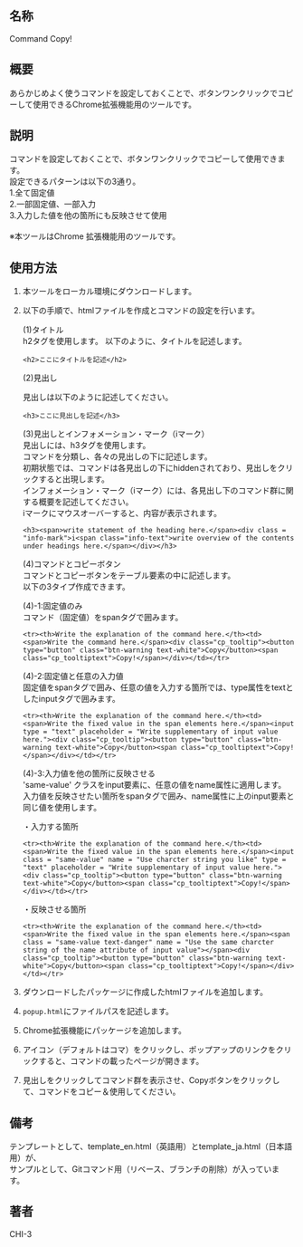 ## 名称
Command Copy!

## 概要
あらかじめよく使うコマンドを設定しておくことで、ボタンワンクリックでコピーして使用できるChrome拡張機能用のツールです。

## 説明
コマンドを設定しておくことで、ボタンワンクリックでコピーして使用できます。<br>
設定できるパターンは以下の3通り。<br>
1.全て固定値<br>
2.一部固定値、一部入力<br>
3.入力した値を他の箇所にも反映させて使用<br><br>
※本ツールはChrome 拡張機能用のツールです。

## 使用方法
1. 本ツールをローカル環境にダウンロードします。

2. 以下の手順で、htmlファイルを作成とコマンドの設定を行います。

   (1)タイトル<br>
   h2タグを使用します。
   以下のように、タイトルを記述します。<br>

   ```
   <h2>ここにタイトルを記述</h2>
   ```

    (2)見出し<br>

    見出しは以下のように記述してください。<br>

    ```
    <h3>ここに見出しを記述</h3>
    ```

    (3)見出しとインフォメーション・マーク（iマーク）<br>
    見出しには、h3タグを使用します。<br>
    コマンドを分類し、各々の見出しの下に記述します。<br>
    初期状態では、コマンドは各見出しの下にhiddenされており、見出しをクリックすると出現します。<br>
    インフォメーション・マーク（iマーク）には、各見出し下のコマンド群に関する概要を記述してください。<br>
    iマークにマウスオーバーすると、内容が表示されます。<br>

    ```
    <h3><span>write statement of the heading here.</span><div class = "info-mark">i<span class="info-text">write overview of the contents under headings here.</span></div></h3>
    ```  

    (4)コマンドとコピーボタン<br>
    コマンドとコピーボタンをテーブル要素の中に記述します。<br>
    以下の3タイプ作成できます。<br>

    (4)-1:固定値のみ<br>
    コマンド（固定値）をspanタグで囲みます。<br>

    ```
    <tr><th>Write the explanation of the command here.</th><td><span>Write the command here.</span><div class="cp_tooltip"><button type="button" class="btn-warning text-white">Copy</button><span class="cp_tooltiptext">Copy!</span></div></td></tr>
    ```

    (4)-2:固定値と任意の入力値<br>
    固定値をspanタグで囲み、任意の値を入力する箇所では、type属性をtextとしたinputタグで囲みます。<br>

    ```
    <tr><th>Write the explanation of the command here.</th><td><span>Write the fixed value in the span elements here.</span><input type = "text" placeholder = "Write supplementary of input value here."><div class="cp_tooltip"><button type="button" class="btn-warning text-white">Copy</button><span class="cp_tooltiptext">Copy!</span></div></td></tr>
    ```
    (4)-3:入力値を他の箇所に反映させる<br>
    'same-value' クラスをinput要素に、任意の値をname属性に適用します。<br>
    入力値を反映させたい箇所をspanタグで囲み、name属性に上のinput要素と同じ値を使用します。<br>

    ・入力する箇所
    ```
    <tr><th>Write the explanation of the command here.</th><td><span>Write the fixed value in the span elements here.</span><input class = "same-value" name = "Use charcter string you like" type = "text" placeholder = "Write supplementary of input value here."><div class="cp_tooltip"><button type="button" class="btn-warning text-white">Copy</button><span class="cp_tooltiptext">Copy!</span></div></td></tr>
    ```
    ・反映させる箇所
    ```
    <tr><th>Write the explanation of the command here.</th><td><span>Write the fixed value in the span elements here.</span><span class = "same-value text-danger" name = "Use the same charcter string of the name attribute of input value"></span><div class="cp_tooltip"><button type="button" class="btn-warning text-white">Copy</button><span class="cp_tooltiptext">Copy!</span></div></td></tr>
    ```


3. ダウンロードしたパッケージに作成したhtmlファイルを追加します。

4. `popup.html`にファイルパスを記述します。

5. Chrome拡張機能にパッケージを追加します。

6. アイコン（デフォルトはコマ）をクリックし、ポップアップのリンクをクリックすると、コマンドの載ったページが開きます。

7. 見出しをクリックしてコマンド群を表示させ、Copyボタンをクリックして、コマンドをコピー＆使用してください。

## 備考
テンプレートとして、template_en.html（英語用）とtemplate_ja.html（日本語用）が、<br>
サンプルとして、Gitコマンド用（リベース、ブランチの削除）が入っています。

## 著者
CHI-3
